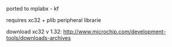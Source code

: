 ported to mplabx - kf

requires xc32 + plib peripheral librarie

download xc32 v 1.32: http://www.microchip.com/development-tools/downloads-archives
